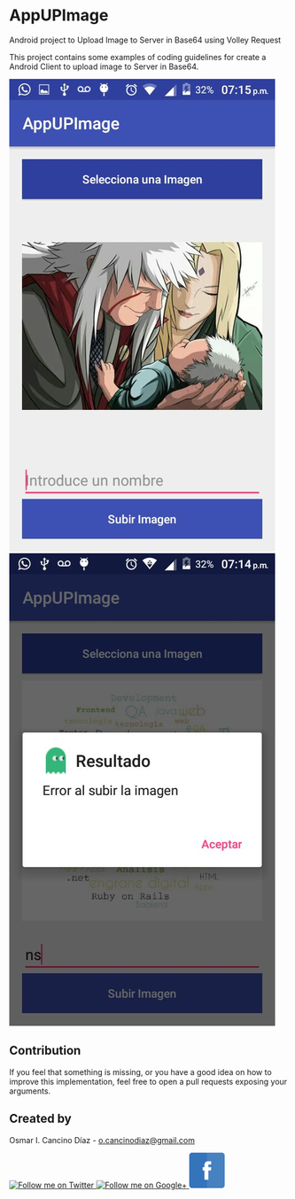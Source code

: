 # AppUPImage
Android project to Upload Image to Server in Base64 using Volley Request 

This project contains some examples of coding guidelines for create a Android Client to upload image to Server in Base64.

<img src="https://github.com/OsmarICancino/AppUPImage/blob/master/main.jpeg" />
<br>
<img src="https://github.com/OsmarICancino/AppUPImage/blob/master/error.jpeg" />


Contribution
--------------------

If you feel that something is missing, or you have a good idea on how to improve this implementation, feel free to open a pull requests exposing your arguments.


Created by
--------------------

Osmar I. Cancino Díaz - <o.cancinodiaz@gmail.com>

<a href="https://twitter.com/Osmar_ICancino">
  <img alt="Follow me on Twitter"
       src="https://raw.github.com/kikoso/android-stackblur/master/art/twitter.png" />
</a>
<a href="https://plus.google.com/u/0/112832662508601636179">
  <img alt="Follow me on Google+"
       src="https://raw.github.com/kikoso/android-stackblur/master/art/google-plus.png" />
</a>
<a href="https://www.facebook.com/profile.php?id=100015486459234">
  <img alt="Follow me on Facebook!!"
       src="https://github.com/OsmarICancino/AppUPImage/blob/master/app/src/main/res/drawable/fb_icon.png" />
</a>

